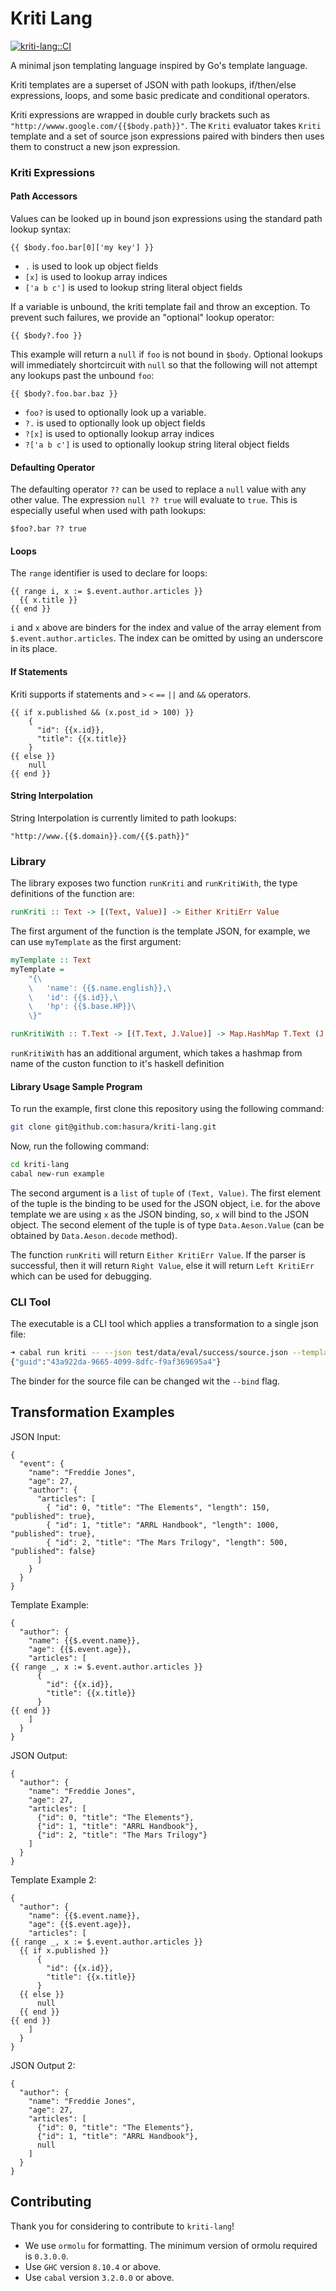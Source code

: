 # Kriti Lang

[![kriti-lang::CI](https://github.com/hasura/kriti-lang/actions/workflows/haskell.yml/badge.svg)](https://github.com/hasura/kriti-lang/actions/workflows/haskell.yml)

A minimal json templating language inspired by Go's template language.

Kriti templates are a superset of JSON with path lookups, if/then/else expressions, loops, and some basic predicate and conditional operators.

Kriti expressions are wrapped in double curly brackets such as `"http://wwww.google.com/{{$body.path}}"`. The `Kriti` evaluator takes `Kriti` template and a set of source json expressions paired with binders then uses them to construct a new json expression.

### Kriti Expressions

#### Path Accessors

Values can be looked up in bound json expressions using the standard path lookup syntax:
```
{{ $body.foo.bar[0]['my key'] }}
```

* `.` is used to look up object fields
* `[x]` is used to lookup array indices
* `['a b c']` is used to lookup string literal object fields

If a variable is unbound, the kriti template fail and throw an exception. To prevent such failures, we provide an "optional" lookup operator:

```
{{ $body?.foo }}
```
This example will return a `null` if `foo` is not bound in `$body`. Optional lookups will immediately shortcircuit with `null` so that the following will not attempt any lookups past the unbound `foo`:
```
{{ $body?.foo.bar.baz }}
```

* `foo?` is used to optionally look up a variable.
* `?.` is used to optionally look up object fields
* `?[x]` is used to optionally lookup array indices
* `?['a b c']` is used to optionally lookup string literal object fields

#### Defaulting Operator

The defaulting operator `??` can be used to replace a `null` value with any other value. The expression `null ?? true` will evaluate to `true`. This is especially useful when used with path lookups:

```
$foo?.bar ?? true
```

#### Loops

The `range` identifier is used to declare for loops:
```
{{ range i, x := $.event.author.articles }}
  {{ x.title }}
{{ end }}
```
`i` and `x` above are binders for the index and value of the array element from `$.event.author.articles`. The index can be omitted by using an underscore in its place.

#### If Statements
Kriti supports if statements and `>` `<` `==` `||` and `&&` operators.
```
{{ if x.published && (x.post_id > 100) }}
    {
      "id": {{x.id}},
      "title": {{x.title}}
    }
{{ else }}
    null
{{ end }}
```

#### String Interpolation
String Interpolation is currently limited to path lookups:
```
"http://www.{{$.domain}}.com/{{$.path}}"
```

### Library
The library exposes two function `runKriti` and `runKritiWith`, the type definitions of the function are:
``` haskell
runKriti :: Text -> [(Text, Value)] -> Either KritiErr Value
```
The first argument of the function is the template JSON, for example, we can use `myTemplate` as the first argument:
``` haskell
myTemplate :: Text
myTemplate =
    "{\
    \   'name': {{$.name.english}},\
    \   'id': {{$.id}},\
    \   'hp': {{$.base.HP}}\
    \}"
```

``` haskell
runKritiWith :: T.Text -> [(T.Text, J.Value)] -> Map.HashMap T.Text (J.Value -> Either CustomFunctionError J.Value) -> Either KritiError J.Value
```
`runKritiWith` has an additional argument, which takes a hashmap from name of the custon function to it's haskell definition

#### Library Usage Sample Program
To run the example, first clone this repository using the following command:
``` sh
git clone git@github.com:hasura/kriti-lang.git
```
Now, run the following command:
``` sh
cd kriti-lang
cabal new-run example
```

The second argument is a `list` of `tuple` of `(Text, Value)`. The first element of the tuple is the binding to be used for the JSON object, i.e. for the above template we are using `x` as the JSON binding, so, `x` will bind to the JSON object. The second element of the tuple is of type `Data.Aeson.Value` (can be obtained by `Data.Aeson.decode` method).

The function `runKriti` will return `Either KritiErr Value`. If the parser is successful, then it will return `Right Value`, else it will return `Left KritiErr` which can be used for debugging.

### CLI Tool
The executable is a CLI tool which applies a transformation to a single json file:
``` bash
➜ cabal run kriti -- --json test/data/eval/success/source.json --template test/data/eval/success/examples/example1.kriti
{"guid":"43a922da-9665-4099-8dfc-f9af369695a4"}
```
The binder for the source file can be changed wit the `--bind` flag.

## Transformation Examples

JSON Input:
```
{
  "event": {
    "name": "Freddie Jones",
    "age": 27,
    "author": {
      "articles": [
        { "id": 0, "title": "The Elements", "length": 150, "published": true},
        { "id": 1, "title": "ARRL Handbook", "length": 1000, "published": true},
        { "id": 2, "title": "The Mars Trilogy", "length": 500, "published": false}
      ]
    }
  }
}
```

Template Example:
```
{
  "author": {
    "name": {{$.event.name}},
    "age": {{$.event.age}},
    "articles": [
{{ range _, x := $.event.author.articles }}
      {
        "id": {{x.id}},
        "title": {{x.title}}
      }
{{ end }}
    ]
  }
}
```
JSON Output:
```
{
  "author": {
    "name": "Freddie Jones",
    "age": 27,
    "articles": [
      {"id": 0, "title": "The Elements"},
      {"id": 1, "title": "ARRL Handbook"},
      {"id": 2, "title": "The Mars Trilogy"}
    ]
  }
}
```

Template Example 2:
```
{
  "author": {
    "name": {{$.event.name}},
    "age": {{$.event.age}},
    "articles": [
{{ range _, x := $.event.author.articles }}
  {{ if x.published }}
      {
        "id": {{x.id}},
        "title": {{x.title}}
      }
  {{ else }}
      null
  {{ end }}
{{ end }}
    ]
  }
}
```

JSON Output 2:
```
{
  "author": {
    "name": "Freddie Jones",
    "age": 27,
    "articles": [
      {"id": 0, "title": "The Elements"},
      {"id": 1, "title": "ARRL Handbook"},
      null
    ]
  }
}
```

## Contributing

Thank you for considering to contribute to `kriti-lang`!

- We use `ormolu` for formatting. The minimum version of ormolu required is `0.3.0.0`.
- Use `GHC` version `8.10.4` or above.
- Use `cabal` version `3.2.0.0` or above.
